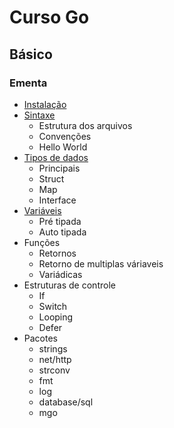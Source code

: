 # Curso Go

## Básico

### Ementa

- [Instalação](https://www.youtube.com/watch?v=WPAMvojPKK0)
- [Sintaxe](https://www.youtube.com/watch?v=WPAMvojPKK0)
  - Estrutura dos arquivos
  - Convenções
  - Hello World
- [Tipos de dados](https://www.youtube.com/watch?v=Q8M-xFOQJEo)
  - Principais
  - Struct
  - Map
  - Interface
- [Variáveis](https://www.youtube.com/watch?v=FDBf3gfSDR4)
  - Pré tipada
  - Auto tipada
- Funções
  - Retornos
  - Retorno de multiplas váriaveis
  - Variádicas
- Estruturas de controle
  - If
  - Switch
  - Looping
  - Defer
- Pacotes
  - strings
  - net/http
  - strconv
  - fmt
  - log
  - database/sql
  - mgo
